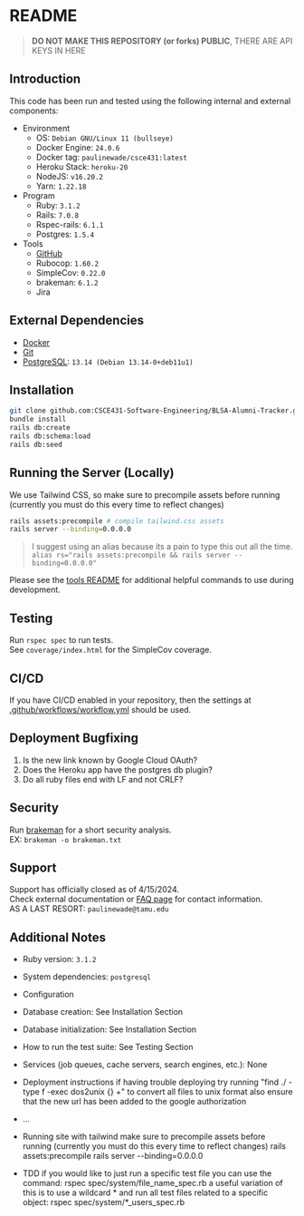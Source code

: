 # README

> **DO NOT MAKE THIS REPOSITORY (or forks) PUBLIC**, THERE ARE API KEYS IN HERE

## Introduction
This code has been run and tested using the following internal and external components:

- Environment
  - OS: `Debian GNU/Linux 11 (bullseye)`
  - Docker Engine: `24.0.6`
  - Docker tag: `paulinewade/csce431:latest`
  - Heroku Stack: `heroku-20` 
  - NodeJS: `v16.20.2`
  - Yarn: `1.22.18`
- Program
  - Ruby: `3.1.2`
  - Rails: `7.0.8`
  - Rspec-rails: `6.1.1`
  - Postgres: `1.5.4` 
- Tools
  - [GitHub](github.com/CSCE431-Software-Engineering/BLSA-Alumni-Tracker.git)
  - Rubocop: `1.60.2`
  - SimpleCov: `0.22.0`
  - brakeman: `6.1.2`
  - Jira

## External Dependencies
- [Docker](https://www.docker.com/products/docker-desktop/)
- [Git](https://git-scm.com/)
- [PostgreSQL](https://www.postgresql.org/download/): `13.14 (Debian 13.14-0+deb11u1)`

## Installation
```bash
git clone github.com:CSCE431-Software-Engineering/BLSA-Alumni-Tracker.git # or use https, up to you
bundle install
rails db:create
rails db:schema:load
rails db:seed
```

## Running the Server (Locally)
We use Tailwind CSS, so make sure to precompile assets before running (currently you must do this every time to reflect changes)

```bash
rails assets:precompile # compile tailwind.css assets
rails server --binding=0.0.0.0
```

> I suggest using an alias because its a pain to type this out all the time. \
> `alias rs="rails assets:precompile && rails server --binding=0.0.0.0"`

Please see the [tools README](blsa_tools/README.md) for additional helpful commands to use during development.

## Testing
Run `rspec spec` to run tests. \
See `coverage/index.html` for the SimpleCov coverage.

## CI/CD
If you have CI/CD enabled in your repository, then the settings at [.github/workflows/workflow.yml](<.github/workflows/workflow.yml>) should be used.

## Deployment Bugfixing
1. Is the new link known by Google Cloud OAuth?
2. Does the Heroku app have the postgres db plugin?
3. Do all ruby files end with LF and not CRLF?

## Security
Run [brakeman](https://brakemanscanner.org/docs/quickstart/) for a short security analysis. \
EX: `brakeman -o brakeman.txt`

## Support
Support has officially closed as of 4/15/2024. \
Check external documentation or [FAQ page](<app\views\faqs\index.html.erb>) for contact information. \
AS A LAST RESORT: `paulinewade@tamu.edu`

## Additional Notes
* Ruby version: `3.1.2`
* System dependencies: `postgresql`
* Configuration
* Database creation: See Installation Section
* Database initialization: See Installation Section
* How to run the test suite: See Testing Section
* Services (job queues, cache servers, search engines, etc.): None

* Deployment instructions
if having trouble deploying try running "find ./ -type f -exec dos2unix {} +" to convert all files to unix format
also ensure that the new url has been added to the google authorization

* ...

* Running site with tailwind
make sure to precompile assets before running (currently you must do this every time to reflect changes)
rails assets:precompile
rails server --binding=0.0.0.0

* TDD
if you would like to just run a specific test file you can use the command:
rspec spec/system/file_name_spec.rb
a useful variation of this is to use a wildcard * and run all test files related to a specific object:
rspec spec/system/*_users_spec.rb
